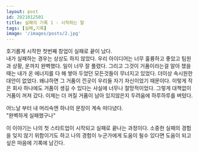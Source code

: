 ```yaml
---
layout: post
id: 2021012501
title: 실패의 기록 1 - 시작하는 말
tags: [실패,기록]
image: '/images/posts/2.jpg'
---
```


호기롭게 시작한 첫번째 창업이 실패로 끝이 났다.  
내가 실패하는 경우는 상상도 하지 않았다. 우리 아이디어는 너무 훌륭하고 좋았고 팀원과 상황, 운까지 완벽했다. 일이 너무 잘 풀렸다. 그리고 그것이 거품이라는걸 알아 챘을때는 내가 온 에너지를 다 해 쌓아 두었던 모든것들이 무너지고 있었다. 더이상 속시원한 대안이 없었다. 왜냐하면 그 거품이 낀곳이 우리들 자기 자신이었기 때문이다. 이렇게 작은 회사 하나에도 거품이 생길 수 있다는 사실에 너무나 절망적이었다. 그렇게 대책없이 거품이 꺼져 갔다. 이제는 더 꺼질 거품이 남아 있지않은지 두려움에 하루하루를 벼텼다.

어느날 부터 내 머리속엔 하나의 문장이 계속 떠다녔다.  
"완벽하게 실패했구나"

이 이야기는 나의 첫 스타트업이 시작되고 실패로 끝나는 과정이다. 소중한 실패의 경험을 잊지 않기 위함이기도 하고 나의 경험이 누군가에게 도움이 될수 있다면 도움이 되고 싶은 마음에 기록에 남긴다.   